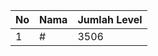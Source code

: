 | No | Nama            | Jumlah Level |
|----|-----------------|--------------|
| 1  | #    |    3506        |
